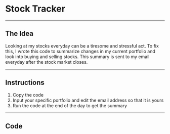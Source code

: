 # Stock Tracker

---

## The Idea

Looking at my stocks everyday can be a tiresome and stressful act. To fix this, I wrote this code to summarize changes in my current portfolio and look into buying and selling stocks. This summary is sent to my email everyday after the stock market closes.

---

## Instructions
1. Copy the code
2. Input your specific portfolio and edit the email address so that it is yours
3. Run the code at the end of the day to get the summary

---

## Code
